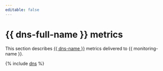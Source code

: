 ```yaml
---
editable: false
---
```


# {{ dns-full-name }} metrics

This section describes [{{ dns-name }}](../../dns/) metrics delivered to {{ monitoring-name }}.

{% include [dns](../../_includes/monitoring/metrics-ref/dns.md) %}